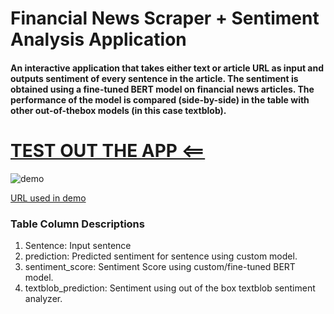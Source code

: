 # Financial News Scraper + Sentiment Analysis Application

#### An interactive application that takes either text or article URL as input and outputs sentiment of every sentence in the article. The sentiment is obtained using a fine-tuned BERT model on financial news articles. The performance of the model is compared (side-by-side) in the table with other out-of-thebox models (in this case textblob). 

# [TEST OUT THE APP <==](https://msca-capstone-ibm.appspot.com)

![demo](images/appdemo.gif)

[URL used in demo](https://www.marketwatch.com/story/dow-gains-lose-altitude-and-sp-500-briefly-turns-negative-tuesday-morning-as-tech-related-and-health-care-stocks-sink-2020-04-28?mod=markets )

### Table Column Descriptions
1. Sentence: Input sentence
2. prediction: Predicted sentiment for sentence using custom model.
3. sentiment_score: Sentiment Score using custom/fine-tuned BERT model.
4. textblob_prediction: Sentiment using out of the box textblob sentiment analyzer.
